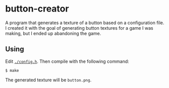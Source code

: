 # button-creator

A program that generates a texture of a button based on a configuration file.  
I created it with the goal of generating button textures for a game I was making, but I ended up abandoning the game.

## Using

Edit [`./config.h`](./config.h). Then compile with the following command:
```console
$ make
```
The generated texture will be `button.png`.

